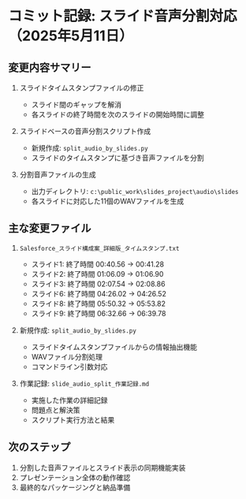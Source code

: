 # コミット記録: スライド音声分割対応（2025年5月11日）

## 変更内容サマリー
1. スライドタイムスタンプファイルの修正
   - スライド間のギャップを解消
   - 各スライドの終了時間を次のスライドの開始時間に調整

2. スライドベースの音声分割スクリプト作成
   - 新規作成: `split_audio_by_slides.py`
   - スライドのタイムスタンプに基づき音声ファイルを分割

3. 分割音声ファイルの生成
   - 出力ディレクトリ: `c:\public_work\slides_project\audio\slides`
   - 各スライドに対応した11個のWAVファイルを生成

## 主な変更ファイル
1. `Salesforce_スライド構成案_詳細版_タイムスタンプ.txt`
   - スライド1: 終了時間 00:40.56 → 00:41.28
   - スライド2: 終了時間 01:06.09 → 01:06.90
   - スライド3: 終了時間 02:07.54 → 02:08.86
   - スライド6: 終了時間 04:26.02 → 04:26.52
   - スライド8: 終了時間 05:50.32 → 05:53.82
   - スライド9: 終了時間 06:32.66 → 06:39.78

2. 新規作成: `split_audio_by_slides.py`
   - スライドタイムスタンプファイルからの情報抽出機能
   - WAVファイル分割処理
   - コマンドライン引数対応

3. 作業記録: `slide_audio_split_作業記録.md`
   - 実施した作業の詳細記録
   - 問題点と解決策
   - スクリプト実行方法と結果

## 次のステップ
1. 分割した音声ファイルとスライド表示の同期機能実装
2. プレゼンテーション全体の動作確認
3. 最終的なパッケージングと納品準備
